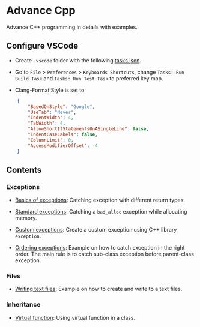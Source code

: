# Advance Cpp

Advance C++ programming in details with examples.

## Configure VSCode

- Create `.vscode` folder with the following [tasks.json](../master/.vscode/tasks.json).

- Go to `File` > `Preferences` > `Keyboards Shortcuts`, change `Tasks: Run Build Task` and `Tasks: Run Test Task` to preferred key map.

- Clang-Format Style is set to

```json
    { 
        "BasedOnStyle": "Google", 
        "UseTab": "Never", 
        "IndentWidth": 4, 
        "TabWidth": 4, 
        "AllowShortIfStatementsOnASingleLine": false, 
        "IndentCaseLabels": false, 
        "ColumnLimit": 0, 
        "AccessModifierOffset": -4 
    }
```


## Contents

### Exceptions

- [Basics of exceptions](../master/Exceptions/ExceptionsBasics.cpp): Catching exception with different return types.

- [Standard exceptions](../master/Exceptions/ExceptionsStandard.cpp): Catching a `bad_alloc` exception while allocating memory.

- [Custom exceptions](../master/Exceptions/ExceptionsCustom.cpp): Create a custom exception using C++ library `exception`.

- [Ordering exceptions](../master/Exceptions/ExceptionsOrder.cpp): Example on how to catch exception in the right order. The main rule is to catch sub-class exception before parent-class exception.

### Files

- [Writing text files](../master/Files/WriteFile.cpp): Example on how to create and write to a text files.

### Inheritance

- [Virtual function](../master/Inheritance/VirtualFunction.cpp): Using virtual function in a class.